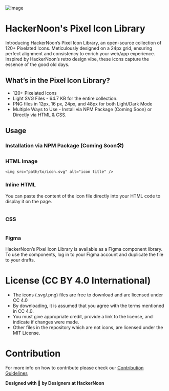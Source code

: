 
![image](https://github.com/hackernoon/pixelated-site-icons/assets/53912722/364a6ab1-15c7-4ea1-beed-203268ec85dc)

# HackerNoon's Pixel Icon Library
Introducing HackerNoon’s Pixel Icon Library, an open-source collection of 120+ Pixelated Icons. Meticulously designed on a 24px grid, ensuring perfect alignment and consistency to enrich your web/app experience. Inspired by HackerNoon’s retro design vibe, these icons capture the essence of the good old days.

## What’s in the Pixel Icon Library?
* 120+ Pixelated Icons
* Light SVG Files - 64.7 KB for the entire collection.
* PNG files in 12px, 16 px, 24px, and 48px for both Light/Dark Mode
* Multiple Ways to Use  - Install via NPM Package (Coming Soon) or Directly via HTML & CSS.

## Usage

### Installation via NPM Package (Coming Soon🛠️)

### HTML Image
```
<img src="path/to/icon.svg" alt="icon title" />
```

### Inline HTML 
You can paste the content of the icon file directly into your HTML code to display it on the page.
```
```
### CSS 
```
```

### Figma
HackerNoon’s Pixel Icon Library is available as a Figma component library. To use the components, log in to your Figma account and duplicate the file to your drafts.

 
# License (CC BY 4.0 International) 
* The icons (.svg/.png) files are free to download and are licensed under CC 4.0 
* By downloading, it is assumed that you agree with the terms mentioned in CC 4.0.
* You must give appropriate credit, provide a link to the license, and indicate if changes were made.
* Other files in the repository which are not icons, are licensed under the MIT License.

# Contribution
For more info on how to contribute please check our [Contribution Guidelines](https://github.com/hackernoon/pixelated-site-icons/blob/main/CONTRIBUTING.md)


**Designed with 💚 by Designers at HackerNoon**

